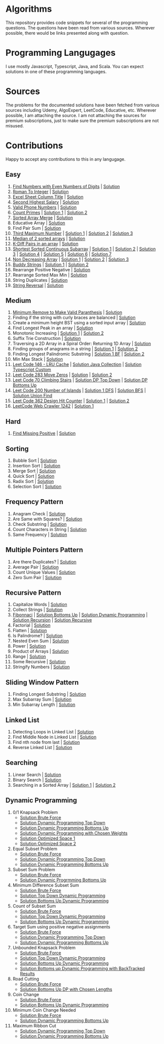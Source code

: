 # Algorithms
This repository provides code snippets for several of the programming questions. The questions have been read from various sources. Wherever possible, there would be links presented along with question.

# Programming Langugages
I use mostly Javascript, Typescript, Java, and Scala. You can expect solutions in one of these programming languages.

# Sources
The problems for the documented solutions have been fetched from various sources including Udemy, AlgoExpert, LeetCode, Educative, etc. Wherever possible, I am attaching the source. I am not attaching the sources for premium subscriptions, just to make sure the premium subscriptions are not misused.

# Contributions
Happy to accept any contributions to this in any langugage.

## Easy
1. [Find Numbers with Even Numbers of Digits](https://leetcode.com/problems/find-numbers-with-even-number-of-digits/) | [Solution](./level_easy/LeetCode_1295_Easy.js)
2. [Roman To Integer](https://leetcode.com/problems/roman-to-integer) | [Solution](./level_easy/LeetCode_13_Easy.ts)
3. [Excel Sheet Column Title](https://leetcode.com/problems/excel-sheet-column-title/) | [Solution](./level_easy/LeetCode_168_Easy.js)
4. [Second Highest Salary](https://leetcode.com/problems/second-highest-salary/) | [Solution](./level_easy/LeetCode_176_Easy.js)
5. [Valid Phone Numbers](https://leetcode.com/problems/valid-phone-numbers) | [Solution](./level_easy/LeetCode_193_Easy.sh)
6. [Count Primes](https://leetcode.com/problems/count-primes) | [Solution 1](./level_easy/LeetCode_204_Easy.js) | [Solution 2](./level_easy/LeetCode_204_Easy_BF.js)
7. [Sorted Array Merge](https://leetcode.com/problems/merge-sorted-array/) | [Solution](./level_easy/Sorted_Array_Merge.js)
8. Educative Array | [Solution](./level_easy/Educative_Array_4.js)
9. Find Pair Sum | [Solution](./level_easy/Find_Pair_Sum.js)
10. [Third Maximum Number](https://leetcode.com/problems/third-maximum-number) | [Solution 1](./level_easy/LeetCode_414_Easy_1.js) | [Solution 2](./level_easy/LeetCode_414_Easy_Fastest.js) | [Solution 3](./level_easy/LeetCode_414_Easy.js)
11. [Median of 2 sorted arrays](https://leetcode.com/problems/median-of-two-sorted-arrays) | [Solution](./level_easy/LeetCode_443_Easy.ts)
12. [K-Diff Pairs in an array](https://leetcode.com/problems/k-diff-pairs-in-an-array) | [Solution](./level_easy/LeetCode_532_Easy_BF.js)
13. [Shortest Sorted Continuous Subarray](https://leetcode.com/problems/shortest-unsorted-continuous-subarray) | [Solution 1](./level_easy/LeetCode_581_Easy_1.js) | [Solution 2](./level_easy/LeetCode_581_Easy_2.js) | [Solution 3](./level_easy/LeetCode_581_Easy_3.js) | [Solution 4](./level_easy/LeetCode_581_Easy_4.js) | [Solution 5](./level_easy/LeetCode_581_Easy_BF_1.js) | [Solution 6](./level_easy/LeetCode_581_Easy_BF.js) | [Solution 7](./level_easy/LeetCode_581_Easy.js)
14. [Non Decreasing Array](https://leetcode.com/problems/non-decreasing-array) | [Solution 1](./level_easy/LeetCode_665_Easy_1.js) | [Solution 2](./level_easy/LeetCode_665_Easy_BF.js) | [Solution 3](./level_easy/LeetCode_665_Easy.js)
15. [Buddy Strings](https://leetcode.com/problems/buddy-strings) | [Solution 1](./level_easy/LeetCode_859_Easy_BF.js) | [Solution 2](./level_easy/LeetCode_859_Easy.js)
16. Rearrange Positive Negative | [Solution](./level_easy/Rearrange_Pos_Neg_Easy.js)
17. Rearrange Sorted Max Min | [Solution](./level_easy/Rearrange_Sorted_Max_Min.js)
18. String Duplicates | [Solution](./level_easy/String-Duplicates.js)
19. [String Reversal](./level_easy/string-reversal-README.md) | [Solution](./recursive_pattern/StringReverse_Recursive.js)


## Medium
1. [Minimum Remove to Make Valid Paranthesis](https://leetcode.com/problems/minimum-remove-to-make-valid-parentheses/) | [Solution](./level_medium/LeetCode_1249_Medium.ts)
2. Finding if the string with curly braces are balanced | [Solution](./level_medium/BalancedString_Medium.ts)
3. Create a minimum height BST using a sorted input array | [Solution](./level_medium/MinHeightBST_Medium.ts)
4. Find Longest Peak in an array | [Solution](./level_medium/LongestPeak_Medium.ts)
5. Monotonic Increasing | [Solution 1](./level_medium/MonotonicIncreasing_Medium.ts) | [Solution 2](./level_medium/MonotonicIncreasing_Medium_1.ts)
6. Suffix Trie Construction | [Solution](./level_medium/SuffixTrie_Medium.ts)
7. Traversing a 2D Array in a Spiral Order: Returning 1D Array | [Solution](./level_medium/SpiralTraverse2DArray_Medium.ts)
8. Finding groups of anagrams in a string | [Solution 1](./level_medium/Groups_Anagrams_Medium.ts) | [Solution 2](./level_medium/Groups_Anagrams_Medium_1.ts)
9. Finding Longest Palindromic Substring | [Solution 1 BF](./level_medium/LongestPalindromicString_Medium_BF.ts) | [Solution 2](./level_medium/LongestPalindromicString_Medium_Opt.ts)
10. Min Max Stack | [Solution](./level_medium/MinMaxStack_Medium.ts)
11. [Leet Code 146 - LRU Cache](https://leetcode.com/problems/lru-cache/) | [Solution Java Collection](./level_medium/LeetCode_LRU.java) | [Solution Typescript Custom](./medium/../LeetCode_LRU_1.ts)
12. [Leet Code 283 Move Zeros](https://leetcode.com/problems/move-zeroes/solution/) | [Solution](./level_easy/LeetCode_283_MoveZeros_1.ts) | [Solution 2](./level_easy/LeetCode_283_MoveZeros_2.ts)
13. [Leet Code 70 Climbing Stairs](https://leetcode.com/problems/climbing-stairs/) | [Solution DP Top Down](./level_easy/LeetCode_70_Climbing_Stairs_Easy.ts) | [Solution DP Bottoms Up](level_easy/LeetCode_70_Climbing_Stairs_1_Easy.ts)
14. [Leet Code 200 Number of Islands](https://leetcode.com/problems/number-of-islands/) | [Solution 1 DFS](./level_medium/LeetCode_200_NumberOfIslands.ts) | [Solution BFS](./level_medium/LeetCode_200_NumberOfIslands_1.ts) | [Solution Union Find](./level_medium/LeetCode_200_NumberOfIslands_2.ts)
15. [Leet Code 362 Design Hit Counter](https://leetcode.com/problems/design-hit-counter/) | [Solution 1](./level_medium/LeetCode_362_Hit_Counter_1.ts) | [Solution 2](./level_medium/LeetCode_362_Hit_Counter_Medium.ts)
16. [LeetCode Web Crawler 1242](https://leetcode.com/problems/web-crawler-multithreaded/) | [Solution 1 ](./level_medium/LeetCode_WebCrawler_MultiThreaded_1242.java)


## Hard
1. [Find Missing Positive](https://leetcode.com/problems/first-missing-positive/) | [Solution](./level_hard/LeetCode_41_Hard.ts)

## Sorting
1. Bubble Sort | [Solution](./sorting/Sort_Bubble.js)
2. Insertion Sort | [Solution](./sorting/Sort_Insertion.js)
3. Merge Sort | [Solution](./sorting/Sort_Merge.js)
4. Quick Sort | [Solution](./sorting/Sort_Quick.js)
5. Radix Sort | [Solution](./sorting/Sort_Radix.js)
6. Selection Sort | [Solution](./sorting/Sort_Selection.js)

## Frequency Pattern
1. Anagram Check | [Solution](./frequency_pattern/Anagram_Check_FP.js)
2. Are Same with Squares? | [Solution](./frequency_pattern/Array_Same_With_Squares_FP.js)
3. Check Substring | [Solution](./frequency_pattern/Check_Substring_FP.js)
4. Count Characters in String | [Solution](./frequency_pattern/Count_Characters_In_String_FP.js)
5. Same Frequency | [Solution](./frequency_pattern/Same_Frequency_FP.js)

## Multiple Pointers Pattern
1. Are there Duplicates? | [Solution](./multiple_pointers_pattern/Are_There_Duplicates_MP.js)
2. Average Pair | [Solution](./multiple_pointers_pattern/Average_Pair_MP.js)
3. Count Unique Values | [Solution](./multiple_pointers_pattern/Count_Unique_Values_MP.js)
4. Zero Sum Pair | [Solution](./multiple_pointers_pattern/Zero_Sum_Pair_MP.js)

## Recursive Pattern
1. Capitalize Words | [Solution](./recursive_pattern/CapitalizeWords_Recursive.js)
2. Collect Strings | [Solution](./recursive_pattern/CollectStrings_Recursive.js)
3. [Fibonnaci](./recursive_pattern/fibonnaci-README.md) | [Solution Bottoms Up](./recursive_pattern/fib-compute-bottoms-up.js) | [Solution Dynamic Programming](./recursive_pattern/fib-compute-dynamic-programming.js) | [Solution Recursion](./recursive_pattern/fib-compute-recursion.js) | [Solution Recursive](./Fibonnaci_Recursive.js)
4. Factorial | [Solution](./recursive_pattern/Factorial_Recursive.js)
5. Flatten | [Solution](./recursive_pattern/Flatten_Recursive.js)
6. Is Palindrome? | [Solution](./recursive_pattern/Flatten_Recursive.js)
7. Nested Even Sum | [Solution](./recursive_pattern/NestedEvenSum_Recursive.js)
8. Power | [Solution](./recursive_pattern/Power_Recursive.js)
9. Product of Arrays | [Solution](./recursive_pattern/ProductOfArray_Recursive.js)
10. Range | [Solution](./recursive_pattern/Range_Recursive.js)
11. Some Recursive | [Solution](./recursive_pattern/SomeRecursive_Recursive.js)
12. Stringify Numbers | [Solution](./recursive_pattern/StringifyNumbers_Recursive.js)

## Sliding Window Pattern
1. Finding Longest Substring | [Solution](./sliding_window_pattern/Find_Longest_Substring_SW.js)
2. Max Subarray Sum | [Solution](./sliding_window_pattern/Max_Subarray_Sum_SW.js)
3. Min Subarray Length | [Solution](./sliding_window_pattern/Min_Subarray_Length_SW.js)

## Linked List
1. Detecting Loops in Linked List | [Solution](./linked_list/Linked_List_Loop_Easy.js)
2. Find Middle Node in Linked List | [Solution](./linked_list/Linked_List_Middle.js)
3. Find nth node from last | [Solution](./linked_list/Linked_List_nth_node_from_last.js)
4. Reverse Linked List | [Solution](./linked_list/Linked_List_Reverse_Easy.js)

## Searching
1. Linear Search | [Solution](./searching/Search_Linear.js)
2. Binary Search | [Solution](./searching/Search_LinearSubstring.js)
3. Searching in a Sorted Array | [Solution 1](./searching/Search_Sorted_Array_1.ts) | [Solution 2](./searching/Search_Sorted_Array_2.ts)

## Dynamic Programming
1. 0/1 Knapsack Problem
   * [Solution Brute Force](./dynamic_programming/01KnapsackProblem_1.ts)
   * [Solution Dynamic Programming Top Down](./dynamic_programming/01KnapsackProblem_2.ts)
   * [Solution Dynamic Programming Bottoms Up](./dynamic_programming/01KnapsackProblem_3.ts)
   * [Solution Dynamic Programming with Chosen Weights](./dynamic_programming/01KnapsackProblem_4.ts)
   * [Solution Optimized Space 1](./dynamic_programming/01KnapsackProblem_5.ts)
   * [Solution Optimized Space 2](./dynamic_programming/01KnapsackProblem_6.ts)
2. Equal Subset Problem
   * [Solution Brute Force](./dynamic_programming/EqualSubsetProblem_1.ts)
   * [Solution Dynamic Programming Top Down](./dynamic_programming/EqualSubsetProblem_2.ts)
   * [Solution Dynamic Programming Bottoms Up](./dynamic_programming/EqualSubsetProblem_3.ts)
3. Subset Sum Problem
   * [Solution Brute Force](./dynamic_programming/SubsetSum_1.ts)
   * [Solution Dynamic Progrmming Bottoms Up](./dynamic_programming/SubsetSum_2.ts)
4. Minimum Difference Subset Sum
   * [Solution Brute Force](./dynamic_programming/MinimumDifferenceSubsetSum_1.ts)
   * [Solution Top Down Dynamic Programming](./dynamic_programming/MinimumDifferenceSubsetSum_2.ts)
   * [Solution Bottoms Up Dynamic Programming](./dynamic_programming/MinimumDifferenceSubsetSum_3.ts)
5. Count of Subset Sum
   * [Solution Brute Force](./dynamic_programming/CountOfSubsetSum_1.ts)
   * [Solution Top Down Dynamic Programming](./dynamic_programming/CountOfSubsetSum_2.ts)
   * [Solution Bottoms Up Dynamic Programming](./dynamic_programming/CountOfSubsetSum_3.ts)
6. Target Sum using positive negative assignments
   * [Solution Brute Force](./dynamic_programming/PositiveNegativeTargetSum_1.ts)
   * [Solution Dynamic Programming Top Down](./dynamic_programming/PositiveNegativeTargetSum_2.ts)
   * [Solution Dynamic Programming Bottoms Up](./dynamic_programming/PositiveNegativeTargetSum_3.ts)
7. Unbounded Knapsack Problem
   * [Solution Brute Force](./dynamic_programming/UnboundedKnapsackProblem_1.ts)
   * [Solution Top Down Dynamic Programming](./dynamic_programming/UnboundedKnapsackProblem_2.ts)
   * [Solution Bottoms Up Dynamic Programming](./dynamic_programming/UnboundedKnapsackProblem_3.ts)
   * [Solution Bottoms up Dynamic Programming with BackTracked Results](./dynamic_programming/UnboundedKnapsackProblem_4.ts)
8. Road Cutting
   * [Solution Brute Force](./dynamic_programming/RoadCutting_1.ts)
   * [Solution Bottoms Up DP with Chosen Lengths](./dynamic_programming/RoadCutting_2.ts)
6. Coin Change
   * [Solution Brute Force](./dynamic_programming/CoinChange_1.ts)
   * [Solution Bottoms Up Dynamic Programming](./dynamic_programming/CoinChange_2.ts)
7. Minimum Coin Change Needed
   * [Solution Brute Force](./dynamic_programming/MinCoinChange_1.ts)
   * [Solution Dynamic Programming Bottoms Up](./dynamic_programming/MinCoinChange_2.ts)
8. Maximum Ribbon Cut
   * [Solution Dynamic Programming Top Down](./dynamic_programming/MaximumRibbonCut_1.ts)
   * [Solution Dynamic Programming Bottoms Up](./dynamic_programming/MaximumRibbonCut_2.ts)
